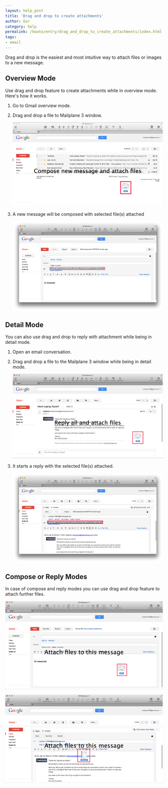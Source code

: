 ```yaml
---
layout: help_post
title: 'Drag and drop to create attachments'
author: Gor
category: help
permalink: /howto/entry/drag_and_drop_to_create_attachments/index.html
tags:
- email
---
```


Drag and drop is the easiest and most intuitive way to attach files or images to a new message.


## Overview Mode

Use drag and drop feature to create attachments while in overview mode. Here's how it works.

1.  Go to Gmail overview mode.
2.  Drag and drop a file to Mailplane 3 window.

	![screen1](/assets/howto/2013-07-16-drag_and_drop_to_create_attachments/screen1.png)

3. A new message will be composed with selected file(s) attached

	![screen2](/assets/howto/2013-07-16-drag_and_drop_to_create_attachments/screen2.png)
 	

## Detail Mode

You can also use drag and drop to reply with attachment while being in detail mode.

1. Open an email conversation.
2. Drag and drop a file to the Mailplane 3 window while being in detail mode.

	![screen3](/assets/howto/2013-07-16-drag_and_drop_to_create_attachments/screen3.png)

3. It starts a reply with the selected file(s) attached.

	![screen4](/assets/howto/2013-07-16-drag_and_drop_to_create_attachments/screen4.png)


## Compose or Reply Modes

In case of compose and reply modes you can use drag and drop feature to attach further files.

![screen5](/assets/howto/2013-07-16-drag_and_drop_to_create_attachments/screen5.png)

![screen6](/assets/howto/2013-07-16-drag_and_drop_to_create_attachments/screen6.png)
